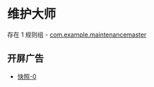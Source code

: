 # 维护大师

存在 1 规则组 - [com.example.maintenancemaster](/src/apps/com.example.maintenancemaster.ts)

## 开屏广告

- [快照-0](https://i.gkd.li/import/import/12903877)
